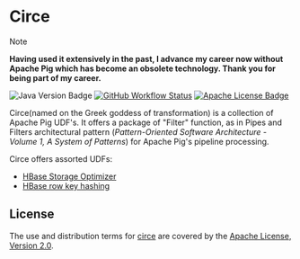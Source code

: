 Circe
=====

> [!NOTE]
>
> __Having used it extensively in the past, I advance my career now without Apache Pig which has become an obsolete technology. Thank you for being part of my career.__ 

![Java Version Badge][Java Version Badge]
[![GitHub Workflow Status]][GitHub Workflow URL]
[![Apache License Badge]][Apache License, Version 2.0]

Circe(named on the Greek goddess of transformation) is a collection of Apache Pig UDF's. It offers a package of
"Filter" function, as in Pipes and Filters architectural pattern (_Pattern-Oriented Software Architecture - Volume 1, A
System of Patterns_) for Apache Pig's pipeline processing.

Circe offers assorted UDFs:

* [HBase Storage Optimizer](https://qubitpi.github.io/circe/com/qubitpi/circe/Md5Hash.html)
* [HBase row key hashing](https://qubitpi.github.io/circe/com/qubitpi/circe/AvroPacker.html)

License
-------

The use and distribution terms for [circe]() are covered by the [Apache License, Version 2.0].

[Apache License Badge]: https://img.shields.io/badge/Apache%202.0-FE5D26.svg?style=for-the-badge&logo=Apache&logoColor=white
[Apache License, Version 2.0]: https://www.apache.org/licenses/LICENSE-2.0

[GitHub Workflow Status]: https://img.shields.io/github/actions/workflow/status/QubitPi/Kugelblitz/ci-cd.yaml?branch=master&logo=github&style=for-the-badge&label=CI/CD&labelColor=2088FF
[GitHub Workflow URL]: https://github.com/QubitPi/Kugelblitz/actions/workflows/ci-cd.yaml

[Java Version Badge]: https://img.shields.io/badge/Java-17-957FEF?style=for-the-badge&logo=OpenJDK&logoColor=white&labelColor=7161ef
